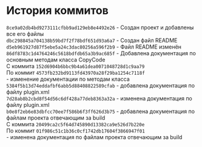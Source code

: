 # История коммитов

`8ce9a02db4bd9273111cfbb9ad129eb8e4492e26` - Создан проект и добавлены все его файлы<br>
`dbc298845a704138b59bd7f2f78bdf651d93a6a7` - Создан файл README<br>
`d5eb961927d87f5ebe5a24c3dac80256a596f2b9` - Файл README изменён<br>
`86df8783c1d4764246c5618bdfdb65a3b9ac685f` - Добавлена документация по основным методам класса CopyCode<br>
С коммита `152d6904b6bbc9b4a61dea0071048728d1c9aa79`<br>
По коммит `4573fb232bd9113fd43970a28f29ba1254c7118f`<br> - изменение документации по методам класса<br>
`5384f5b13d74eddafbf6abb5d88408822589cfab` - добавлена документация по файлу plugin.xml<br>
`7d28ab8b2cbd8f54d56c6df428a77deb8363a32a` - изменена документация по файлу plugin.xml<br>
`b0e8f2eb6e83dbfcc70ee7f586b6f3ff626d3b75` - добавлена документация по файлам проекта отвечающим за build<br>
С коммита `20499ca2c5f64d745890d13382ca9e526d7b220e`<br>
По коммит `01f986c51c1b36c0cf1742db17604f3866947f01`<br> - изменена документация по файлам проекта отвечающим за build<br>
